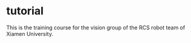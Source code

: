 # tutorial
This is the training course for the vision group of the RCS robot team of Xiamen University.
